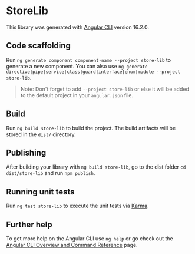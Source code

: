 # StoreLib

This library was generated with [Angular CLI](https://github.com/angular/angular-cli) version 16.2.0.

## Code scaffolding

Run `ng generate component component-name --project store-lib` to generate a new component. You can also use `ng generate directive|pipe|service|class|guard|interface|enum|module --project store-lib`.
> Note: Don't forget to add `--project store-lib` or else it will be added to the default project in your `angular.json` file. 

## Build

Run `ng build store-lib` to build the project. The build artifacts will be stored in the `dist/` directory.

## Publishing

After building your library with `ng build store-lib`, go to the dist folder `cd dist/store-lib` and run `npm publish`.

## Running unit tests

Run `ng test store-lib` to execute the unit tests via [Karma](https://karma-runner.github.io).

## Further help

To get more help on the Angular CLI use `ng help` or go check out the [Angular CLI Overview and Command Reference](https://angular.io/cli) page.
